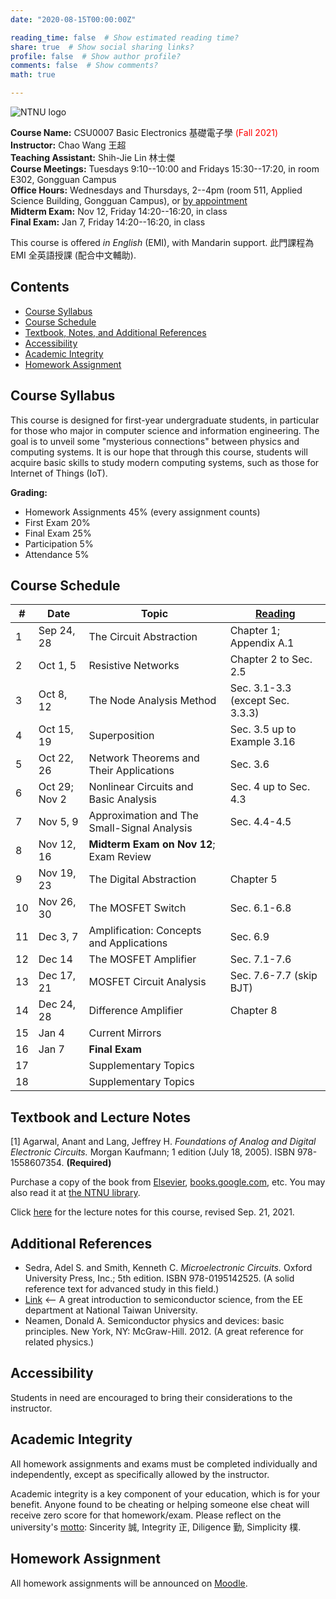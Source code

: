 ```yaml
---
date: "2020-08-15T00:00:00Z"

reading_time: false  # Show estimated reading time?
share: true  # Show social sharing links?
profile: false  # Show author profile?
comments: false  # Show comments?
math: true

---
```

![NTNU logo](../../img/ntnu_logo.png)

**Course Name:** CSU0007 Basic Electronics 基礎電子學 <span style="color:red">(Fall 2021)</span>  
**Instructor:** Chao Wang 王超  
**Teaching Assistant:** Shih-Jie Lin 林士傑  
**Course Meetings:** Tuesdays 9:10--10:00 and Fridays 15:30--17:20, in room E302, Gongguan Campus  
**Office Hours:** Wednesdays and Thursdays, 2--4pm (room 511, Applied Science Building, Gongguan Campus), or [by appointment](mailto:cw@ntnu.edu.tw)  
**Midterm Exam:** Nov 12, Friday 14:20--16:20, in class  
**Final Exam:** Jan 7, Friday 14:20--16:20, in class  

This course is offered _in English_ (EMI), with Mandarin support. 此門課程為 EMI 全英語授課 (配合中文輔助).

## Contents

* [Course Syllabus](#syllabus) <a name="syllabus"></a>
* [Course Schedule](#schedule)
* [Textbook, Notes, and Additional References](#resource)
* [Accessibility](#accessibility)
* [Academic Integrity](#accessibility)
* [Homework Assignment](#hw)

## Course Syllabus
This course is designed for first-year undergraduate students, in particular for those who major in computer science and information engineering. The goal is to unveil some "mysterious connections" between physics and computing systems. It is our hope that through this course, students will acquire basic skills to study modern computing systems, such as those for Internet of Things (IoT).

**Grading:**  
* Homework Assignments 45% (every assignment counts) 
* First Exam 20%<a name="schedule"></a> 
* Final Exam 25%  
* Participation 5%  
* Attendance 5%  

## Course Schedule

| \#  | Date | Topic | [Reading](#resource) |
| --- | ---  | --- | --- | 
| 1 | Sep 24, 28  | The Circuit Abstraction | Chapter 1; Appendix A.1 |
| 2 | Oct 1, 5  | Resistive Networks | Chapter 2 to Sec. 2.5 |
| 3 | Oct 8, 12  | The Node Analysis Method | Sec. 3.1-3.3 (except Sec. 3.3.3) |
| 4 | Oct 15, 19   | Superposition | Sec. 3.5 up to Example 3.16 |
| 5 | Oct 22, 26   | Network Theorems and Their Applications | Sec. 3.6 |
| 6 | Oct 29; Nov 2   | Nonlinear Circuits and Basic Analysis | Sec. 4 up to Sec. 4.3 |
| 7 | Nov 5, 9   | Approximation and The Small-Signal Analysis | Sec. 4.4-4.5 |
| 8 | Nov 12, 16   | **Midterm Exam on Nov 12**; Exam Review | |
| 9 | Nov 19, 23   | The Digital Abstraction | Chapter 5 |
| 10 | Nov 26, 30   | The MOSFET Switch | Sec. 6.1-6.8 |
| 11 | Dec 3, 7   | Amplification: Concepts and Applications | Sec. 6.9 |
| 12 | Dec 14   | The MOSFET Amplifier | Sec. 7.1-7.6 |
| 13 | Dec 17, 21   | MOSFET Circuit Analysis | Sec. 7.6-7.7 (skip BJT) |
| 14 | Dec 24, 28   | Difference Amplifier | Chapter 8 |
| 15 | Jan 4   | Current Mirrors |  |
| 16 | Jan 7   | **Final Exam** | |
| 17 |   | Supplementary Topics |  |
| 18 |   | Supplementary Topics |  |

## Textbook and Lecture Notes
<a name="resource"></a>

[1] Agarwal, Anant and Lang, Jeffrey H. _Foundations of Analog and Digital Electronic Circuits._ Morgan Kaufmann; 1 edition (July 18, 2005). ISBN 978-1558607354. **(Required)**

Purchase a copy of the book from [Elsevier](https://www.elsevier.com/books/foundations-of-analog-and-digital-electronic-circuits/agarwal/978-0-08-050681-4), [books.google.com](https://books.google.com.tw/books?id=lGgP7FDEv3AC&printsec=copyright&redir_esc=y#v=onepage&q&f=false), etc. You may also read it at [the NTNU library](http://www.lib.ntnu.edu.tw/holding/doQuickSearch.jsp?newQuery=true&searchtype=t&search=Foundations+of+Analog+and+Digital+Electronic+Circuits).

Click [here](./p1-p115.pdf) for the lecture notes for this course, revised Sep. 21, 2021.

## Additional References

* Sedra, Adel S. and Smith, Kenneth C. _Microelectronic Circuits._ Oxford University Press, Inc.; 5th edition. ISBN 978-0195142525. (A solid reference text for advanced study in this field.)
* [Link](2012.2.pdf) <-- A great introduction to semiconductor science, from the EE department at National Taiwan University.
* Neamen, Donald A. Semiconductor physics and devices: basic principles. New York, NY: McGraw-Hill. 2012. (A great reference for related physics.)

## Accessibility
<a name="integrity"></a>
Students in need are encouraged to bring their considerations to the instructor.

## Academic Integrity
All homework assignments and exams must be completed individually and independently, except as specifically allowed by the instructor. 

<a name="hw"></a>
Academic integrity is a key component of your education, which is for your benefit. Anyone found to be cheating or helping someone else cheat will receive zero score for that homework/exam. Please reflect on the university's [motto](http://archives.lib.ntnu.edu.tw/c2/c2_1.jsp): Sincerity 誠, Integrity 正, Diligence 勤, Simplicity 樸.

## Homework Assignment 

All homework assignments will be announced on [Moodle](https://moodle.ntnu.edu.tw/).

